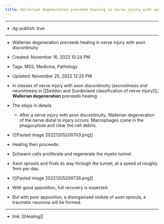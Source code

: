 ```yaml
---
title: Wallerian degeneration preceeds healing in nerve injury with axon discontinuity
---
```


- --

- dg-publish: true

- --

- Wallerian degeneration preceeds healing in nerve injury with axon discontinuity

- Created: November 16, 2022 10:24 PM

- Tags: MSS, Medicine, Pathology

- Updated: November 25, 2022 12:25 PM

- In classes of nerve injury with axon discontinuity (axonotmesis and neurotmesis in [[Seddon and Sunderland classification of nerve injury]]), **Wallerian degeneration** preceeds healing.

- The steps in details
	 - After a nerve injury with axon discontinuity, Wallerian degeneration of the nerve distal to injury occurs. Macrophages come in the phagocytose and clear the cell debris.

- ![[Pasted image 20221205200703.png]]

- Healing then proceeds:

- Schwann cells proliferate and regenerate the myelin tunnel.

- Axon sprouts and finds its way through the tunnel, at a speed of roughly 1mm per day.

- ![[Pasted image 20221205200726.png]]

- With good apposition, full recovery is expected.

- But with poor apposition, a disorganised nodule of axon sprouts, a traumatic neuroma will be formed.

- --

- link: [[Healing]]
